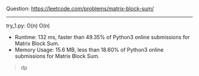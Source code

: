 Question: https://leetcode.com/problems/matrix-block-sum/

---

try_1.py: O(n) O(n)

* Runtime: 132 ms, faster than 49.35% of Python3 online submissions for Matrix Block Sum.
* Memory Usage: 15.6 MB, less than 18.60% of Python3 online submissions for Matrix Block Sum.

> dp